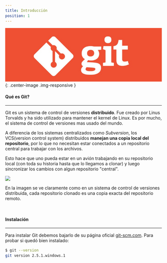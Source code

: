 ```yaml
---
title: Introducción
position: 1
---
```

![Git Logo](/images/git_logo2.jpg){: .center-image .img-responsive }

#### Qué es Git?
------
Git es un sistema de control de versiones <strong>distribuido</strong>. Fue creado por Linus Torvalds y ha sido utilizado para mantener el kernel de Linux. Es por mucho, el sistema de control de versiones mas usado del mundo.

A diferencia de los sistemas centralizados como *Subversion*, los VCS(version control system) distribuidos <strong>manejan una copia local del repositorio</strong>, por lo que no necesitan estar conectados a un repositorio central para trabajar con los archivos.

Esto hace que uno pueda estar en un avión trabajando en su repositorio local (con toda su historia hasta que lo llegamos a clonar) y luego sincronizar los cambios con algun repositorio "central". 


<img src="https://www.git-tower.com/learn/content/01-git/01-ebook/en/02-mac/07-appendix/02-from-subversion-to-git/centralized-vs-distributed.png" class="center-image" style="display: block;	max-width: 70%;	height: auto;">

En la imagen se ve claramente como en un sistema de control de versiones distribuida, cada repositorio clonado es una copia exacta del repositorio remoto.
<br>

<br>

#### Instalación
------
Para instalar Git debemos bajarlo de su página oficial [git-scm.com](https://git-scm.com/ "Página oficial de Git"). Para probar si quedó bien instalado:

```sh
$ git --version
git version 2.5.1.windows.1
```

<br>



<!-- Welcome to our API.

This API document is designed for those interested in developing for our platform.

This API is still under development and will evolve.

You'll succeed if you do this.
{: .success }

Here's some useful information.
{: .info }

Something may not happen if you try and do this.
{: .warning }

Something bad will happen if you do this.
{: .error } -->
